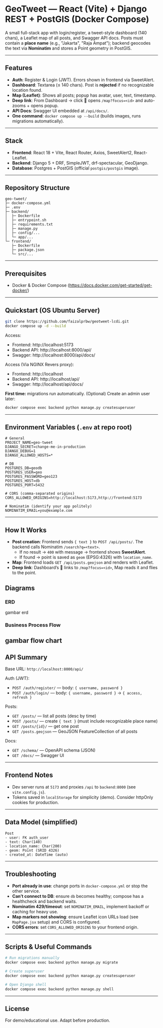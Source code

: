 # GeoTweet — React (Vite) + Django REST + PostGIS (Docker Compose)

A small full-stack app with login/register, a tweet-style dashboard (140 chars), a Leaflet map of all posts, and Swagger API docs. Posts must contain a **place name** (e.g., "Jakarta", "Raja Ampat"); backend geocodes the text via **Nominatim** and stores a Point geometry in PostGIS.

---

## Features
- **Auth**: Register & Login (JWT). Errors shown in frontend via SweetAlert.
- **Dashboard**: Textarea (≤ 140 chars). Post is **rejected** if no recognizable location found.
- **Map (Leaflet)**: Shows all posts; popup has avatar, user, text, timestamp.
- **Deep link**: From Dashboard → click 📍 opens `/map?focus=<id>` and auto-zooms + opens popup.
- **API Docs**: Swagger UI embedded at `/api/docs/`.
- **One command**: `docker compose up --build` (builds images, runs migrations automatically).

---

## Stack
- **Frontend**: React 18 + Vite, React Router, Axios, SweetAlert2, React-Leaflet.
- **Backend**: Django 5 + DRF, SimpleJWT, drf-spectacular, GeoDjango.
- **Database**: Postgres + PostGIS (official `postgis/postgis` image).

---

## Repository Structure
```
geo-tweet/
├─ docker-compose.yml
├─ .env
├─ backend/
│  ├─ Dockerfile
│  ├─ entrypoint.sh
│  ├─ requirements.txt
│  ├─ manage.py
│  ├─ config/...
│  └─ app/...
└─ frontend/
   ├─ Dockerfile
   ├─ package.json
   └─ src/...
```

---

## Prerequisites
- Docker & Docker Compose
(https://docs.docker.com/get-started/get-docker/)
---

## Quickstart (OS Ubuntu Server)
```bash
git clone https://github.com/faizalprbw/geotweet-lcdi.git
docker compose up -d --build
```
Access:
- Frontend: http://localhost:5173
- Backend API: http://localhost:8000/api/
- Swagger: http://localhost:8000/api/docs/

Access (Via NGINX Revers proxy):
- Frontend: http://localhost
- Backend API: http://localhost/api/
- Swagger: http://localhost/api/docs/

**First time:** migrations run automatically. (Optional) Create an admin user later:
```bash
docker compose exec backend python manage.py createsuperuser
```

---

## Environment Variables (`.env` at repo root)
```env
# General
PROJECT_NAME=geo-tweet
DJANGO_SECRET=change-me-in-production
DJANGO_DEBUG=1
DJANGO_ALLOWED_HOSTS=*

# DB
POSTGRES_DB=geodb
POSTGRES_USER=geo
POSTGRES_PASSWORD=geo123
POSTGRES_HOST=db
POSTGRES_PORT=5432

# CORS (comma-separated origins)
CORS_ALLOWED_ORIGINS=http://localhost:5173,http://frontend:5173

# Nominatim (identify your app politely)
NOMINATIM_EMAIL=you@example.com
```

---

## How It Works
- **Post creation**: Frontend sends `{ text }` to `POST /api/posts/`. The backend calls Nominatim `/search?q=<text>`.
  - If no result → `400` with message → frontend shows **SweetAlert**.
  - If found → point is saved as `geom` (EPSG:4326) with `location_name`.
- **Map**: Frontend loads `GET /api/posts.geojson` and renders with Leaflet.
- **Deep link**: Dashboard’s 📍 links to `/map?focus=<id>`, Map reads it and flies to the point.

## Diagrams
### ERD
gambar erd

### Business Process Flow
gambar flow chart
---

## API Summary
Base URL: `http://localhost:8000/api/`

Auth (JWT):
- `POST /auth/register/` — body: `{ username, password }`
- `POST /auth/login/` — body: `{ username, password }` → `{ access, refresh }`

Posts:
- `GET /posts/` — list all posts (desc by time)
- `POST /posts/` — create `{ text }` (must include recognizable place name)
- `GET /posts/{id}/` — get one post
- `GET /posts.geojson` — GeoJSON FeatureCollection of all posts

Docs:
- `GET /schema/` — OpenAPI schema (JSON)
- `GET /docs/` — Swagger UI

---

## Frontend Notes
- Dev server runs at `5173` and proxies `/api` to `backend:8000` (see `vite.config.js`).
- Tokens saved in `localStorage` for simplicity (demo). Consider httpOnly cookies for production.

---

## Data Model (simplified)
```text
Post
- user: FK auth_user
- text: Char(140)
- location_name: Char(200)
- geom: Point (SRID 4326)
- created_at: DateTime (auto)
```

---

## Troubleshooting
- **Port already in use**: change ports in `docker-compose.yml` or stop the other service.
- **Can’t connect to DB**: ensure `db` becomes healthy; compose has a healthcheck and backend waits.
- **Nominatim 429/timeout**: set `NOMINATIM_EMAIL`, implement backoff or caching for heavy use.
- **Map markers not showing**: ensure Leaflet icon URLs load (see `MapPage.jsx` setup) and CORS is configured.
- **CORS errors**: set `CORS_ALLOWED_ORIGINS` to your frontend origin.

---

## Scripts & Useful Commands
```bash
# Run migrations manually
docker compose exec backend python manage.py migrate

# Create superuser
docker compose exec backend python manage.py createsuperuser

# Open Django shell
docker compose exec backend python manage.py shell
```

---

## License
For demo/educational use. Adapt before production.
